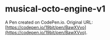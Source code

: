 # musical-octo-engine-v1

A Pen created on CodePen.io. Original URL: [https://codepen.io/19bit/pen/BawXVvo](https://codepen.io/19bit/pen/BawXVvo).


